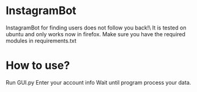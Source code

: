 # InstagramBot
InstagramBot for finding users does not follow you back!\\
It is tested on ubuntu and only works now in firefox.
Make sure you have the required modules in requirements.txt

# How to use?
Run GUI.py
Enter your account info
Wait until program process your data.

